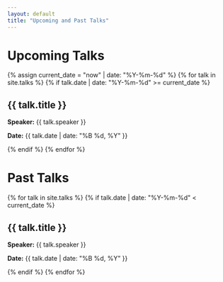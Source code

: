 ```yaml
---
layout: default
title: "Upcoming and Past Talks"
---
```


<h1>Upcoming Talks</h1>
{% assign current_date = "now" | date: "%Y-%m-%d" %}
{% for talk in site.talks %}
  {% if talk.date | date: "%Y-%m-%d" >= current_date %}
    <div class="talk-item">
      <h2 onclick="toggleAbstract('{{ talk.title | slugify }}')">{{ talk.title }}</h2>
      <p><strong>Speaker:</strong> {{ talk.speaker }}</p>
      <p><strong>Date:</strong> {{ talk.date | date: "%B %d, %Y" }}</p>
      <div id="{{ talk.title | slugify }}" class="abstract-content" style="display: none;">
        <p>{{ talk.abstract }}</p>
      </div>
    </div>
  {% endif %}
{% endfor %}

<h1>Past Talks</h1>
{% for talk in site.talks %}
  {% if talk.date | date: "%Y-%m-%d" < current_date %}
    <div class="talk-item">
      <h2 onclick="toggleAbstract('{{ talk.title | slugify }}')">{{ talk.title }}</h2>
      <p><strong>Speaker:</strong> {{ talk.speaker }}</p>
      <p><strong>Date:</strong> {{ talk.date | date: "%B %d, %Y" }}</p>
      <div id="{{ talk.title | slugify }}" class="abstract-content" style="display: none;">
        <p>{{ talk.abstract }}</p>
      </div>
    </div>
  {% endif %}
{% endfor %}

<script>
  function toggleAbstract(id) {
    var content = document.getElementById(id);
    if (content.style.display === "none") {
      content.style.display = "block";
    } else {
      content.style.display = "none";
    }
  }
</script>
